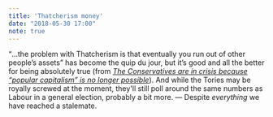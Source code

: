 ```yaml
---
title: 'Thatcherism money'
date: "2018-05-30 17:00"
note: true
---
```


<q>&hellip;the problem with Thatcherism is that eventually you run out of other people’s assets</q> has become the quip du jour, but it’s good and all the better for being absolutely true (from <cite><a href="https://www.newstatesman.com/politics/economy/2018/05/conservatives-are-crisis-because-popular-capitalism-no-longer-possible">The Conservatives are in crisis because “popular capitalism” is no longer possible</a></cite>). And while the Tories may be royally screwed at the moment, they'll still poll around the same numbers as Labour in a general election, probably a bit more. &#8212; Despite _everything_ we have reached a stalemate.
